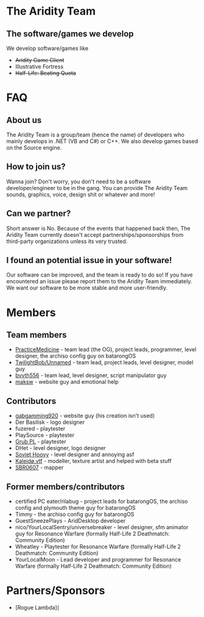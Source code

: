 # The Aridity Team
## The software/games we develop
We develop software/games like
- ~~Aridity Game Client~~
- Illustrative Fortress
- ~~Half-Life: Beating Quota~~

# FAQ
## About us
The Aridity Team is a group/team (hence the name) of developers who mainly develops in .NET (VB and C#) or C++. We also develop games based on the Source engine.

## How to join us?
Wanna join? Don't worry, you don't need to be a software developer/engineer to be in the gang. You can provide The Aridity Team sounds, graphics, voice, design shit or whatever and more!

## Can we partner?
Short answer is No. Because of the events that happened back then, The Aridity Team currently doesn't accept partnerships/sponsorships from third-party organizations unless its very trusted.

## I found an potential issue in your software!
Our software can be improved, and the team is ready to do so! If you have encountered an issue please report them to the Aridity Team immediately. We want our software to be more stable and more user-friendly.

# Members
## Team members
- [PracticeMedicine](https://github.com/PracticeMedicine) - team lead (the OG), project leads, programmer, level designer, the archiso config guy on batarongOS
- [TwilightBob/Unnamed](https://github.com/TwilightBob) - team lead, project leads, level designer, model guy
- [bvvth556](https://github.com/bvvth556epic) - team lead, level designer, script manipulator guy
- [maksw](https://github.com/maksw2) - website guy and emotional help

## Contributors
- [gabgamming920](https://github.com/gabgamming920) - website guy (his creation isn't used)
- Der Basilisk - logo designer
- fuzered - playtester
- PlaySource - playtester
- [Grub PL](https://github.com/GrubPL) - playtester 
- DHet - level designer, logo designer
- [Soviet Hoovy](https://github.com/SovietHoovy) - level designer and annoying asf
- [Kaleidø.vtf](https://github.com/Kaleido-Zeit-Lime) - modeller, texture artist and helped with beta stuff
- [SBR0607](https://github.com/SBR0607) - mapper

## Former members/contributors
- certified PC eater/rilabug - project leads for batarongOS, the archiso config and plymouth theme guy for batarongOS
- Timmy - the archiso config guy for batarongOS
- GuestSneezePlays - AridDesktop developer
- nico/YourLocalSentry/universebreaker - level designer, sfm animator guy for Resonance Warfare (formally Half-Life 2 Deathmatch: Community Edition)
- Wheatley - Playtester for Resonance Warfare (formally Half-Life 2 Deathmatch: Community Edition)
- YourLocalMoon - Lead developer and programmer for Resonance Warfare (formally Half-Life 2 Deathmatch: Community Edition)

# Partners/Sponsors
- [Rogue Lambda](
